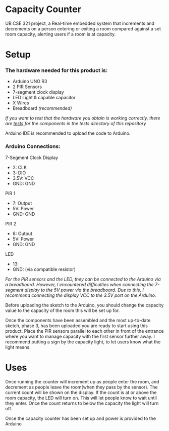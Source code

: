 # Capacity Counter
UB CSE 321 project, a Real-time embedded system that increments and decrements on a person entering or exiting a room compared against a set room capacity, alerting users if a room is at capacity.


# Setup

### The hardware needed for this product is:
- Arduino UNO R3
- 2 PIR Sensors
- 7-segment clock display
- LED Light & capable capacitor
- X Wires
- Breadboard _(recommended)_ 

_If you want to test that the hardware you obtain is working correctly, there are [tests](tests/) for the components in the tests directory of this repository_

Arduino IDE is recommended to upload the code to Arduino.

### Arduino Connections:
7-Segment Clock Display
- 2: CLK
- 3: DIO
- 3.5V: VCC
- GND: GND

PIR 1
- 7: Output
- 5V: Power
- GND: GND

PIR 2
- 8: Output
- 5V: Power
- GND: GND

LED
-  13:
-  GND: (via compatible resistor)

_For the PIR sensors and the LED, they can be connected to the Arduino via a breadboard. However, I encountered difficulties when connecting the 7-segment display to the 5V power via the breadboard. Due to this, I recommend connecting the display VCC to the 3.5V port on the Arduino._

Before uploading the sketch to the Arduino, you should change the capacity value to the capacity of the room this will be set up for.

Once the components have been assembled and the most up-to-date sketch, phase 3, has been uploaded you are ready to start using this product. Place the PIR sensors parallel to each other in front of the entrance where you want to manage capacity with the first sensor further away. I recommend putting a sign by the capacity light, to let users know what the light means.

# Uses

 Once running the counter will increment up as people enter the room, and decrement as people leave the room(when they pass by the sensor). The current count will be shown on the display. If the count is at or above the room capacity, the LED will turn on. This will let people know to wait until they enter. Once the count returns to below the capacity the light will turn off.

Once the capacity counter has been set up and power is provided to the Arduino 
